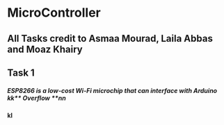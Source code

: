 # MicroController

## All Tasks credit to Asmaa Mourad, Laila Abbas and Moaz Khairy

## Task 1

##### **ESP8266** is a low-cost Wi-Fi microchip that can interface with **Arduino** kk** Overflow **nn
__kl__
